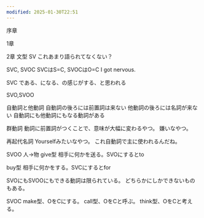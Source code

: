 ```yaml
---
modified: 2025-01-30T22:51
---
```


序章

1章

2章
文型
SV
これあまり語られてなくない？

SVC, SVOC
SVCはS=C, SVOCはO=C
I got nervous.

SVC
である、になる、の感じがする、と思われる


SVO,SVOO


自動詞と他動詞
自動詞の後ろには前置詞は来ない
他動詞の後ろには名詞が来ない
自動詞にも他動詞にもなる動詞がある


群動詞
動詞に前置詞がつくことで、意味が大幅に変わるやつ。
嫌いなやつ。

再起代名詞
Yourselfみたいなやつ。
これ自動詞で主に使われるんだね。

SVOO
人→物
give型
相手に何かを送る。SVOにするとto

buy型
相手に何かをする。SVCにするとfor

SVOにもSVOOにもできる動詞は限られている。
どちらかにしかできないものもある。

SVOC
make型、OをCにする。
call型、OをCと呼ぶ。
think型、OをCと考える。



